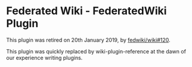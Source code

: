 # Federated Wiki - FederatedWiki Plugin

This plugin was retired on 20th January 2019, by [fedwiki/wiki#120](https://github.com/fedwiki/wiki/pull/120).

This plugin was quickly replaced by wiki-plugin-reference at the dawn of our experience writing plugins.
